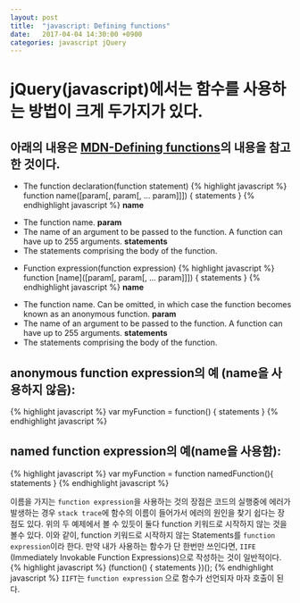```yaml
---
layout: post
title:  "javascript: Defining functions"
date:   2017-04-04 14:30:00 +0900
categories: javascript jQuery
---
```


# jQuery(javascript)에서는 함수를 사용하는 방법이 크게 두가지가 있다.
## 아래의 내용은 [MDN-Defining functions][Defining functions]의 내용을 참고한 것이다.

* The function declaration(function statement)
{% highlight javascript %}
function name([param[, param[, ... param]]]) {
   statements
}
{% endhighlight javascript %}
**name**
- The function name.
**param**
- The name of an argument to be passed to the function. A function can have up to 255 arguments.
**statements**
- The statements comprising the body of the function.

* Function expression(function expression)
{% highlight javascript %}
function [name]([param[, param[, ... param]]]) {
   statements
}
{% endhighlight javascript %}
**name**
- The function name. Can be omitted, in which case the function becomes known as an anonymous function.
**param**
- The name of an argument to be passed to the function. A function can have up to 255 arguments.
**statements**
- The statements comprising the body of the function.

## anonymous function expression의 예 (name을 사용하지 않음):
{% highlight javascript %}
var myFunction = function() {
    statements
}
{% endhighlight javascript %}

## named function expression의 예(name을 사용함):
{% highlight javascript %}
var myFunction = function namedFunction(){
    statements
}
{% endhighlight javascript %}

이름을 가지는 `function expression`을 사용하는 것의 장점은 코드의 실행중에 에러가 발생하는 경우 `stack trace`에 함수의 이름이 들어가서 에러의 원인을 찾기 쉽다는 장점도 있다.
위의 두 예제에서 볼 수 있듯이 둘다 function 키워드로 시작하지 않는 것을 볼수 있다. 이와 같이, function 키워드로 시작하지 않는 Statements를 `function expression`이라 한다.
만약 내가 사용하는 함수가 단 한번만 쓰인다면, `IIFE` (Immediately Invokable Function Expressions)으로 작성하는 것이 일반적이다.
{% highlight javascript %}
(function() {
    statements
})();
{% endhighlight javascript %}
`IIFT`는 `function expression` 으로 함수가 선언되자 마자 호출이 된다.

[Defining functions]:https://developer.mozilla.org/en-US/docs/Web/JavaScript/Reference/Functions#The_function_declaration_(function_statement)

